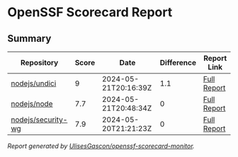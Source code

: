 # OpenSSF Scorecard Report

## Summary

| Repository | Score | Date | Difference | Report Link |
| -- | -- | -- | -- | -- |
| [nodejs/undici](https://github.com/nodejs/undici) | 9 | 2024-05-21T20:16:39Z | 1.1 | [Full Report](https://deps.dev/project/github/nodejs%2Fundici) |
| [nodejs/node](https://github.com/nodejs/node) | 7.7 | 2024-05-21T20:48:34Z | 0 | [Full Report](https://deps.dev/project/github/nodejs%2Fnode) |
| [nodejs/security-wg](https://github.com/nodejs/security-wg) | 7.9 | 2024-05-20T21:21:23Z | 0 | [Full Report](https://deps.dev/project/github/nodejs%2Fsecurity-wg) |

_Report generated by [UlisesGascon/openssf-scorecard-monitor](https://github.com/UlisesGascon/openssf-scorecard-monitor)._